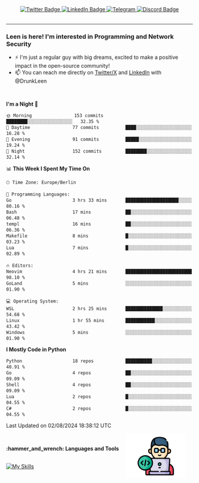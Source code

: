 <div id="badges" align="center">
  <a href="https://twitter.com/DrunkLeen">
    <img src="https://img.shields.io/badge/Twitter-blue?style=for-the-badge&logo=twitter&logoColor=white" alt="Twitter Badge"/>
  </a>
  <a href="https://www.instagram.com/reza.df.x">  
    <img src="https://img.shields.io/badge/LinkedIn-skyblue?style=for-the-badge&logo=LinkedIn&logoColor=black" alt="LinkedIn Badge"/>
  </a>
  <a href="http://telegram.me/rezadfx">
    <img src="https://img.shields.io/badge/Telegram-white?style=for-the-badge&logo=telegram&logoColor=blue" alt=Telegram Badge"/>
  </a>
  <a href="https://discord.com/users/DrunkLeen">
    <img src="https://img.shields.io/badge/Discord-gray?style=for-the-badge&logo=discord&logoColor=white" alt="Discord Badge"/>
  </a>
  <br>
  <img src="https://komarev.com/ghpvc/?username=drunkleen&style=flat-square&color=red" alt=""/>
</div>


---


### <summary><b> Leen is here! I'm interested in Programming and Network Security</b></summary>

- :zap: I'm just a regular guy with big dreams, excited to make a positive impact in the open-source community!
- :mailbox: You can reach me directly on [Twitter/X](https://twitter.com/DrunkLeen) and [LinkedIn](https://www.linkedin.com/in/drunkleen/) with @DrunkLeen

<br>

<!-- <details>
<summary><b>:gear: &nbsp;Git statistics</b></summary>
<br>

[![Top Langs](https://github-readme-stats.vercel.app/api/top-langs/?username=drunkleen&layout=compact&theme=github_dark#gh-dark-mode-only)](https://github.com/drunkleen/github-readme-stats)
[![Top Langs](https://github-readme-stats.vercel.app/api/top-langs/?username=drunkleen&layout=compact&theme=vue#gh-light-mode-only)](https://github.com/drunkleen/github-readme-stats)
[![DrunkLeen's GitHub stats-Dark](https://github-readme-stats.vercel.app/api?username=drunkleen&show_icons=true&theme=github_dark#gh-dark-mode-only)](https://github.com/drunkleen/)
[![DrunkLeen's GitHub stats-Light](https://github-readme-stats.vercel.app/api?username=drunkleen&show_icons=true&theme=vue#gh-light-mode-only)](https://github.com/drunkleen/github-readme-stats)
[![willianrod's wakatime stats](https://github-readme-stats.vercel.app/api/wakatime?username=drunkleen&theme=github_dark#gh-dark-mode-only)](https://github.com/drunkleen/github-readme-stats)
[![willianrod's wakatime stats](https://github-readme-stats.vercel.app/api/wakatime?username=drunkleen&layout=compact&theme=vue#gh-light-mode-only)](https://github.com/drunkleen/github-readme-stats)

</details> -->


<!--START_SECTION:waka-->
**I'm a Night 🦉** 

```text
🌞 Morning                153 commits         ████████░░░░░░░░░░░░░░░░░   32.35 % 
🌆 Daytime                77 commits          ████░░░░░░░░░░░░░░░░░░░░░   16.28 % 
🌃 Evening                91 commits          █████░░░░░░░░░░░░░░░░░░░░   19.24 % 
🌙 Night                  152 commits         ████████░░░░░░░░░░░░░░░░░   32.14 % 
```


📊 **This Week I Spent My Time On** 

```text
🕑︎ Time Zone: Europe/Berlin

💬 Programming Languages: 
Go                       3 hrs 33 mins       ████████████████████░░░░░   80.16 % 
Bash                     17 mins             ██░░░░░░░░░░░░░░░░░░░░░░░   06.48 % 
templ                    16 mins             ██░░░░░░░░░░░░░░░░░░░░░░░   06.36 % 
Makefile                 8 mins              █░░░░░░░░░░░░░░░░░░░░░░░░   03.23 % 
Lua                      7 mins              █░░░░░░░░░░░░░░░░░░░░░░░░   02.89 % 

🔥 Editors: 
Neovim                   4 hrs 21 mins       █████████████████████████   98.10 % 
GoLand                   5 mins              ░░░░░░░░░░░░░░░░░░░░░░░░░   01.90 % 

💻 Operating System: 
WSL                      2 hrs 25 mins       ██████████████░░░░░░░░░░░   54.68 % 
Linux                    1 hr 55 mins        ███████████░░░░░░░░░░░░░░   43.42 % 
Windows                  5 mins              ░░░░░░░░░░░░░░░░░░░░░░░░░   01.90 % 
```

**I Mostly Code in Python** 

```text
Python                   18 repos            ██████████░░░░░░░░░░░░░░░   40.91 % 
Go                       4 repos             ██░░░░░░░░░░░░░░░░░░░░░░░   09.09 % 
Shell                    4 repos             ██░░░░░░░░░░░░░░░░░░░░░░░   09.09 % 
Lua                      2 repos             █░░░░░░░░░░░░░░░░░░░░░░░░   04.55 % 
C#                       2 repos             █░░░░░░░░░░░░░░░░░░░░░░░░   04.55 % 
```




 Last Updated on 02/08/2024 18:38:12 UTC
<!--END_SECTION:waka-->

<img align='right' height='120' style="margin-right:20px" src='assets/img/programmer.png' alt='Programmer'>


<p align="center">
<br>



 <summary><b>:hammer_and_wrench: Languages and Tools</b></summary><br>
<p align="center">

[![My Skills](https://skillicons.dev/icons?i=git,python,rust,java,fastapi,django,flask,spring,linux,go,neovim,vscode,idea,postgres,postman,ps,pr,arch&perline=9)](https://github.com/drunkleen/)

